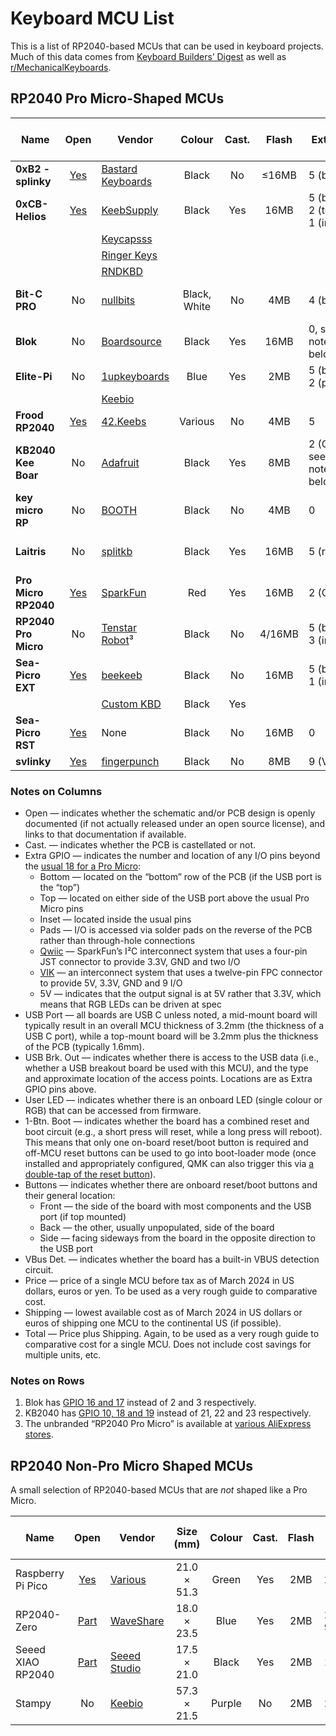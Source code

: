 # Keyboard MCU List

This is a list of RP2040-based MCUs that can be used in keyboard projects. Much of this data comes
from [Keyboard Builders’ Digest](https://kbd.news) as well as
[r/MechanicalKeyboards](https://www.reddit.com/r/MechanicalKeyboards/).

## RP2040 Pro Micro-Shaped MCUs

| Name                 | Open        | Vendor                 | Colour  | Cast.| Flash | Extra GPIO                         | USB Port | USB Brk. Out | Power LED         | User LED | 1-Btn. Boot |  Buttons  | VBus Det.| Price | Shipping | Total |
|----------------------|:-----------:|------------------------|:-------:|:----:|:-----:|------------------------------------|:--------:|:------------:|:-----------------:|:--------:|:-----------:|:---------:|:--------:|------:|---------:|------:|
| **0xB2 - splinky**   | [Yes][Ob2]  | [Bastard Keyboards][ba]|  Black  | No   | ≤16MB | 5 (bottom)                         |   Mid    |    No        | No                |   Yes    |     No      | 2 (front) |  GPIO19  |   €20 |      N/A |     ? |
| **0xCB-Helios**      | [Yes][Ocb]  | [KeebSupply][ks]       |  Black  | Yes  |  16MB | 5 (bottom), 2 (top), 1 (inset, 5V) |   Mid    |    Inset     | Red (optional)    |   Blue   |     Yes     | 1 (front) |  GPIO19  |   €16 |  EU only |     ? |
|                      |             | [Keycapsss][kc]        |         |      |       |                                    |          |              |                   |          |             |           |          |   €16 |       €9 |   €25 |
|                      |             | [Ringer Keys][rk]      |         |      |       |                                    |          |              |                   |          |             |           |          |   $20 |       $5 |   $25 |
|                      |             | [RNDKBD][rn]           |         |      |       |                                    |          |              |                   |          |             |           |          |   $18 |       $6 |   $24 |
| **Bit-C PRO**        | No          | [nullbits][nb]         |Black, White|No |   4MB | 4 (bottom)                         |   Top    |    No        | Uses user LEDs    | 3 — RG&B |     Yes     | 0         |  No      |   $20 |       $0 |   $20 |
| **Blok**             | No          | [Boardsource][bs]      |  Black  | Yes  |  16MB | 0, see also note (1) below         |   Mid    |    No        | Purple            |   RGB    |     No      | 2 (side)  |  No      |   $14 |       $5 |   $19 |
| **Elite-Pi**         | No          | [1upkeyboards][1u]     |  Blue   | Yes  |   2MB | 5 (bottom), 2 (pads)               |   Mid    |    Pads      | No                |   No     |     No      | 2 (front) |  No      |   $17 |       $0 |   $17 |
|                      |             | [Keebio][io]           |         |      |       |                                    |          |              |                   |          |             |           |          |   $13 |       $5 |   $18 |
| **Frood RP2040**     | [Yes][Ofr]  | [42.Keebs][42]         | Various | No   |   4MB | 5                                  |   Mid    |    Top       | No                |  Orange  |     No      | 2 (front) |  GPIO19  |   €11 |       €5 |   €16 |
| **KB2040 Kee Boar**  | No          | [Adafruit][af]         |  Black  | Yes  |   8MB | 2 (Qwiic), see also note (2) below |   Top    |    Top       | Green             |   RGB    |     No      | 2 (front) |  No      |    $9 |       $4 |   $13 |
| **key micro RP**     | No          | [BOOTH][bo]            |  Black  | No   |   4MB | 0                                  |   Mid    |    Pads      | No                |   No     |     No      | 2 (side)  |  No      | ¥2700 |        ? |     ? |
| **Laitris**          | No          | [splitkb][sk]          |  Black  | Yes  |  16MB | 5 (row, 5V)                        |   Mid    |    Pads      | Yes (back, GPIO24)|   RGB    |     No      | 1 (back)  |  No      |   €15 |      €18 |   €33 |
| **Pro Micro RP2040** | [Yes][Opm]  | [SparkFun][sf]         |   Red   | Yes  |  16MB | 2 (Qwiic)                          |   Top    |    Pads      | Red               |   RGB    |     No      | 2 (front) |  No      |   $11 |      $11 |   $22 |
| **RP2040 Pro Micro** | No          | [Tenstar Robot][tr]³   |  Black  | No   | 4/16MB| 5 (bottom), 3 (inset)              |   Mid    |    No        | No                |   RGB    |     No      | 2 (front) |  No      |    $3 |       $2 |    $5 |
| **Sea-Picro EXT**    | [Yes][Osp]  | [beekeeb][bk]          |  Black  | No   |  16MB | 5 (bottom), 1 (inset, 5V)          |   Mid    |    Top       | No                |   No     |     Yes     | 0         |  GPIO19  |   $10 |       $8 |   $18 |
|                      |             | [Custom KBD][ck]       |  Black  | Yes  |       |                                    |          |              |                   |          |             |           |          |   $17 |      $15 |   $32 |
| **Sea-Picro RST**    | [Yes][Osp]  | None                   |  Black  | No   |  16MB | 0                                  |   Mid    |    Top       | No                |   RGB    |     Yes     | 1 (front) |  GPIO19  |       |          |       |
| **svlinky**          | [Yes][Osv]  | [fingerpunch][fp]      |  Black  | No   |   8MB | 9 (VIK)                            |   Mid    |    No        | No                |   Yes    |     No      | 0         |  GPIO19  |   $15 |      $10 |   $25 |

[Ob2]: https://github.com/plut0nium/0xB2
[Ocb]: https://github.com/0xCB-dev/0xCB-Helios
[Ofr]: https://github.com/piit79/Frood
[Opm]: https://github.com/sparkfun/SparkFun_Pro_Micro-RP2040
[Osp]: https://github.com/joshajohnson/sea-picro
[Osv]: https://github.com/sadekbaroudi/svlinky

[1u]: https://1upkeyboards.com/shop/controllers/elite-pi-controller/
[42]: https://42keebs.eu/shop/parts/controllers/frood-rp2040-pro-micro-controller/
[af]: https://www.adafruit.com/product/5302
[ba]: https://bastardkb.com/product/splinky-rp2040-controller/
[bk]: https://shop.beekeeb.com/product/sea-picro/
[bo]: https://booth.pm/ja/items/3703539
[bs]: https://www.boardsource.xyz/store/628b95b494dfa308a6581622
[ck]: https://customkbd.com/collections/microcontrollers/products/sea-picro
[fp]: https://fingerpunch.xyz/product/svlinky/
[io]: https://keeb.io/products/elite-pi-usb-c-pro-micro-replacement-rp2040
[kc]: https://keycapsss.com/keyboard-parts/mcu-controller/257/0xcb-helios-pro-micro/elite-c-compatible-microcontroller-with-rp2040?c=22
[ks]: https://keeb.supply/products/0xcb-helios
[nb]: https://nullbits.co/bit-c-pro/
[rk]: https://ringerkeys.com/collections/modders-tools/products/0xcb-helios
[rn]: https://rndkbd.com/products/0xcb-helios-microcontroller
[sf]: https://www.sparkfun.com/products/18288
[sk]: https://splitkb.com/products/liatris
[tr]: https://www.aliexpress.com/item/3256805943704472.html

### Notes on Columns

 * Open — indicates whether the schematic and/or PCB design is openly documented (if not actually
   released under an open source license), and links to that documentation if available.
 * Cast. — indicates whether the PCB is castellated or not.
 * Extra GPIO — indicates the number and location of any I/O pins beyond the [usual 18 for a
   Pro Micro](https://cdn.sparkfun.com/assets/9/c/3/c/4/523a1765757b7f5c6e8b4567.png):
    * Bottom — located on the “bottom” row of the PCB (if the USB port is the “top”)
    * Top — located on either side of the USB port above the usual Pro Micro pins
    * Inset — located inside the usual pins
    * Pads — I/O is accessed via solder pads on the reverse of the PCB rather than through-hole
      connections
    * [Qwiic] — SparkFun’s I²C interconnect system that uses a four-pin JST connector to provide
      3.3V, GND and two I/O
    * [VIK] — an interconnect system that uses a twelve-pin FPC connector to provide 5V, 3.3V, GND
      and 9 I/O
    * 5V — indicates that the output signal is at 5V rather that 3.3V, which means that RGB LEDs can
      be driven at spec
 * USB Port — all boards are USB C unless noted, a mid-mount board will typically result in an
   overall MCU thickness of 3.2mm (the thickness of a USB C port), while a top-mount board will be
   3.2mm plus the thickness of the PCB (typically 1.6mm).
 * USB Brk. Out — indicates whether there is access to the USB data (i.e., whether a USB breakout
   board be used with this MCU), and the type and approximate location of the access points.
   Locations are as Extra GPIO pins above.
 * User LED — indicates whether there is an onboard LED (single colour or RGB) that can be accessed
   from firmware.
 * 1-Btn. Boot — indicates whether the board has a combined reset and boot circuit (e.g., a short
   press will reset, while a long press will reboot). This means that only one on-board reset/boot
   button is required and off-MCU reset buttons can be used to go into boot-loader mode (once
   installed and appropriately configured, QMK can also trigger this via [a double-tap of the reset
   button](https://docs.qmk.fm/#/platformdev_rp2040?id=double-tap)).
 * Buttons — indicates whether there are onboard reset/boot buttons and their general location:
    * Front — the side of the board with most components and the USB port (if top mounted)
    * Back — the other, usually unpopulated, side of the board
    * Side — facing sideways from the board in the opposite direction to the USB port
 * VBus Det. — indicates whether the board has a built-in VBUS detection circuit.
 * Price — price of a single MCU before tax as of March 2024 in US dollars, euros or yen. To be used
   as a very rough guide to comparative cost.
 * Shipping — lowest available cost as of March 2024 in US dollars or euros of shipping one MCU to
   the continental US (if possible).
 * Total — Price plus Shipping. Again, to be used as a very rough guide to comparative cost for a
   single MCU. Does not include cost savings for multiple units, etc.

[Qwiic]: https://www.sparkfun.com/qwiic
[VIK]: https://github.com/sadekbaroudi/vik

### Notes on Rows

 1. Blok has [GPIO 16 and 17](https://peg.software/docs/blok) instead of 2 and 3 respectively.
 2. KB2040 has [GPIO 10, 18 and 19](https://learn.adafruit.com/adafruit-kb2040/pinouts) instead of
    21, 22 and 23 respectively.
 3. The unbranded “RP2040 Pro Micro” is available at [various AliExpress
    stores](https://www.aliexpress.com/w/wholesale-RP2040-Pro-Micro.html).



## RP2040 Non-Pro Micro Shaped MCUs

A small selection of RP2040-based MCUs that are *not* shaped like a Pro Micro.

| Name              | Open        | Vendor             |  Size (mm)  | Colour | Cast.| Flash | Total GPIO   |  USB Port  | USB Brk. Out | Power LED | User LED | 1-Btn. Boot |  Buttons  | VBus Det.| Price | Ship.| Total |
|-------------------|:-----------:|--------------------|:-----------:|:------:|:----:|:-----:|--------------|:----------:|:------------:|:---------:|:--------:|:-----------:|:---------:|:--------:|------:|-----:|------:|
| Raspberry Pi Pico | [Yes][Opp]  | [Various][rp]      | 21.0 × 51.3 | Green  | Yes  |   2MB | 26           | Top, Micro!|     Pads     |    No     |   RGB    |     No      | 1 (front) |  GPIO24  |    $4 |   $4 |    $8 |
| RP2040-Zero       | [Part][Op0] | [WaveShare][ws]    | 18.0 × 23.5 | Blue   | Yes  |   2MB | 20, 9 (pads) |    Top     |     No       |    No     |   RGB    |     No      | 2 (front) |  No      |    $4 |   $6 |   $10 |
| Seeed XIAO RP2040 | [Part][Osx] | [Seeed Studio][ss] | 17.5 × 21.0 | Black  | Yes  |   2MB | 11           |    Top     |     No       |    Red    |RGB, 3RG&B|     No      | 2 (front) |  No      |    $5 |   $7 |   $12 |
| Stampy            | No          | [Keebio][ke]       | 57.3 × 21.5 | Purple | No   |   2MB | 26           |    Top     |     No       |    No     |   No     |     No      | 1 (front) |  GPIO9   |   $13 |   $6 |   $19 |

[Opp]: https://www.raspberrypi.com/documentation/microcontrollers/raspberry-pi-pico.html#raspberry-pi-pico
[Op0]: https://files.waveshare.com/upload/4/4c/RP2040_Zero.pdf
[Osx]: https://files.seeedstudio.com/wiki/XIAO-RP2040/res/Seeed-Studio-XIAO-RP2040-v1.3.pdf

[ws]: https://www.waveshare.com/rp2040-zero.htm
[rp]: https://www.raspberrypi.com/products/raspberry-pi-pico/#find-reseller
[ss]: https://www.seeedstudio.com/XIAO-RP2040-v1-0-p-5026.html
[ke]: https://keeb.io/products/stampy-rp2040-usb-c-controller-board-for-handwiring

